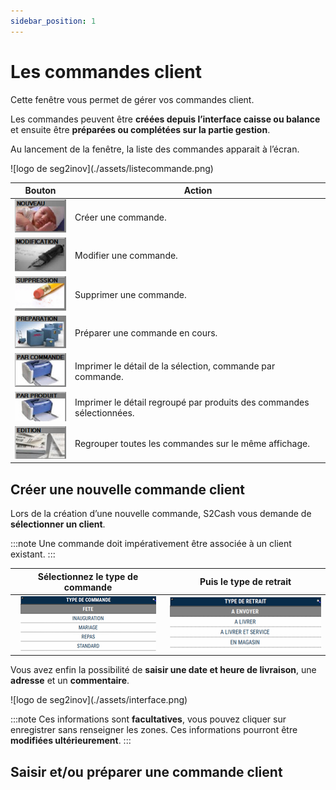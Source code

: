 ```yaml
---
sidebar_position: 1
---
```


# Les commandes client

Cette fenêtre vous permet de gérer vos commandes client.

Les commandes peuvent être **créées depuis l’interface caisse ou balance** et ensuite être **préparées ou complétées sur la partie gestion**.

Au lancement de la fenêtre, la liste des commandes apparait à l’écran. 

<div className="contenaireImg">
    ![logo de seg2inov](./assets/listecommande.png)
    </div>

|Bouton |Action |
|:--:|------|
| ![illustration aspect test](./assets/nouveau.PNG) | Créer une commande. |
| ![illustration aspect test](./assets/modification.PNG) | Modifier une commande. |
| ![illustration aspect test](./assets/suppression.PNG) | Supprimer une commande. |
| ![illustration aspect test](./assets/preparation.PNG) | Préparer une commande en cours. |
| ![illustration aspect test](./assets/parcommande.PNG) |Imprimer le détail de la sélection, commande par commande. |
| ![illustration aspect test](./assets/parproduit.PNG) | Imprimer le détail regroupé par produits des commandes sélectionnées. |
| ![illustration aspect test](./assets/edition.PNG) | Regrouper toutes les commandes sur le même affichage. |

## Créer une nouvelle commande client

Lors de la création d’une nouvelle commande, S2Cash vous demande de **sélectionner un client**. 

:::note
Une commande doit impérativement être associée à un client existant.
:::

|Sélectionnez le type de commande |Puis le type de retrait |
|:--:|------|
| ![illustration aspect test](./assets/typecommande.PNG) | ![illustration aspect test](./assets/typeretrait.PNG) |

Vous avez enfin la possibilité de **saisir une date et heure de livraison**, une **adresse** et un **commentaire**.

<div className="contenaireImg">
    ![logo de seg2inov](./assets/interface.png)
    </div>

:::note
Ces informations sont **facultatives**, vous pouvez cliquer sur enregistrer sans renseigner les zones. Ces informations pourront être **modifiées ultérieurement**.
:::

## Saisir et/ou préparer une commande client

